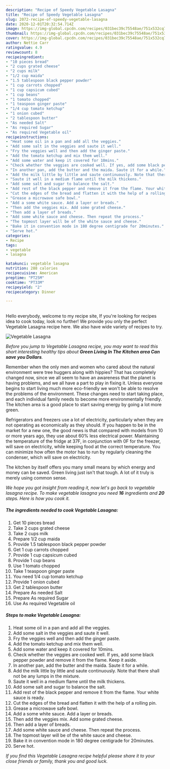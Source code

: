 ```yaml
---
description: "Recipe of Speedy Vegetable Lasagna"
title: "Recipe of Speedy Vegetable Lasagna"
slug: 2072-recipe-of-speedy-vegetable-lasagna
date: 2020-12-01T20:32:54.714Z
image: https://img-global.cpcdn.com/recipes/031bec39c75548ae/751x532cq70/vegetable-lasagna-recipe-main-photo.jpg
thumbnail: https://img-global.cpcdn.com/recipes/031bec39c75548ae/751x532cq70/vegetable-lasagna-recipe-main-photo.jpg
cover: https://img-global.cpcdn.com/recipes/031bec39c75548ae/751x532cq70/vegetable-lasagna-recipe-main-photo.jpg
author: Nettie Carr
ratingvalue: 4.9
reviewcount: 8
recipeingredient:
- "10 pieces bread"
- "2 cups grated cheese"
- "2 cups milk"
- "1/2 cup maida"
- "1.5 tablespoon black pepper powder"
- "1 cup carrots chopped"
- "1 cup capsicum cubed"
- "1 cup beans"
- "1 tomato chopped"
- "1 teaspoon ginger paste"
- "1/4 cup tomato ketchup"
- "1 onion cubed"
- "2 tablespoon butter"
- "As needed Salt"
- "As required Sugar"
- "As required Vegetable oil"
recipeinstructions:
- "Heat some oil in a pan and add all the veggies."
- "Add some salt in the veggies and saute it well."
- "Fry the veggies well and then add the ginger paste."
- "Add the tomato ketchup and mix them well."
- "Add some water and keep it covered for 10mins."
- "Check whether the veggies are cooked well. If yes, add some black pepper powder and remove it from the flame. Keep it aside."
- "In another pan, add the butter and the maida. Saute it for a while."
- "Add the milk little by little and saute continuously. Note that there shall not be any lumps in the mixture."
- "Saute it well in a medium flame until the milk thickens."
- "Add some salt and sugar to balance the salt."
- "Add rest of the black pepper and remove it from the flame. Your white sauce is ready."
- "Cut the edges of the bread and flatten it with the help of a rolling pin."
- "Grease a microwave safe bowl."
- "Add a some white sauce. Add a layer or breads."
- "Then add the veggies mix. Add some grated cheese."
- "Then add a layer of breads."
- "Add some white sauce and cheese. Then repeat the process."
- "The topmost layer will be of the white sauce and cheese."
- "Bake it in convention mode in 180 degree centigrade for 20minutes."
- "Serve hot."
categories:
- Recipe
tags:
- vegetable
- lasagna

katakunci: vegetable lasagna 
nutrition: 288 calories
recipecuisine: American
preptime: "PT25M"
cooktime: "PT33M"
recipeyield: "2"
recipecategory: Dinner

---
```

<br>
Hello everybody, welcome to my recipe site, If you're looking for recipes idea to cook today, look no further! We provide you only the perfect Vegetable Lasagna recipe here. We also have wide variety of recipes to try.
<br>


![Vegetable Lasagna](https://img-global.cpcdn.com/recipes/031bec39c75548ae/751x532cq70/vegetable-lasagna-recipe-main-photo.jpg)

<i>Before you jump to Vegetable Lasagna recipe, you may want to read this short interesting healthy tips about 
<strong>Green Living In The Kitchen area Can save you Dollars</strong>.</i>
</br>

Remember when the only men and women who cared about the natural environment were tree huggers along with hippies? That has completely changed now, since we all seem to have an awareness that the planet is having problems, and we all have a part to play in fixing it. Unless everyone begins to start living much more eco-friendly we won't be able to resolve the problems of the environment. These changes need to start taking place, and each individual family needs to become more environmentally friendly. The kitchen area is a good place to start saving energy by going a lot more green.

Refrigerators and freezers use a lot of electricity, particularly when they are not operating as economically as they should. If you happen to be in the market for a new one, the good news is that compared with models from 10 or more years ago, they use about 60% less electrical power. Maintaining the temperature of the fridge at 37F, in conjunction with 0F for the freezer, will save on electricity, while keeping food at the correct temperature. You can minimize how often the motor has to run by regularly cleaning the condenser, which will save on electricity.

The kitchen by itself offers you many small means by which energy and money can be saved. Green living just isn't that tough. A lot of it truly is merely using common sense.


<i>We hope you got insight from reading it, now let's go back to vegetable lasagna recipe. To make vegetable lasagna you need <strong>16</strong> ingredients and <strong>20</strong> steps. Here is how you cook it.
</i>

##### The ingredients needed to cook Vegetable Lasagna:

1. Get 10 pieces bread
1. Take 2 cups grated cheese
1. Take 2 cups milk
1. Prepare 1/2 cup maida
1. Provide 1.5 tablespoon black pepper powder
1. Get 1 cup carrots chopped
1. Provide 1 cup capsicum cubed
1. Provide 1 cup beans
1. Use 1 tomato chopped
1. Take 1 teaspoon ginger paste
1. You need 1/4 cup tomato ketchup
1. Provide 1 onion cubed
1. Get 2 tablespoon butter
1. Prepare As needed Salt
1. Prepare As required Sugar
1. Use As required Vegetable oil


##### Steps to make Vegetable Lasagna:

1. Heat some oil in a pan and add all the veggies.
1. Add some salt in the veggies and saute it well.
1. Fry the veggies well and then add the ginger paste.
1. Add the tomato ketchup and mix them well.
1. Add some water and keep it covered for 10mins.
1. Check whether the veggies are cooked well. If yes, add some black pepper powder and remove it from the flame. Keep it aside.
1. In another pan, add the butter and the maida. Saute it for a while.
1. Add the milk little by little and saute continuously. Note that there shall not be any lumps in the mixture.
1. Saute it well in a medium flame until the milk thickens.
1. Add some salt and sugar to balance the salt.
1. Add rest of the black pepper and remove it from the flame. Your white sauce is ready.
1. Cut the edges of the bread and flatten it with the help of a rolling pin.
1. Grease a microwave safe bowl.
1. Add a some white sauce. Add a layer or breads.
1. Then add the veggies mix. Add some grated cheese.
1. Then add a layer of breads.
1. Add some white sauce and cheese. Then repeat the process.
1. The topmost layer will be of the white sauce and cheese.
1. Bake it in convention mode in 180 degree centigrade for 20minutes.
1. Serve hot.


<i>If you find this Vegetable Lasagna recipe helpful please share it to your close friends or family, thank you and good luck.</i>
